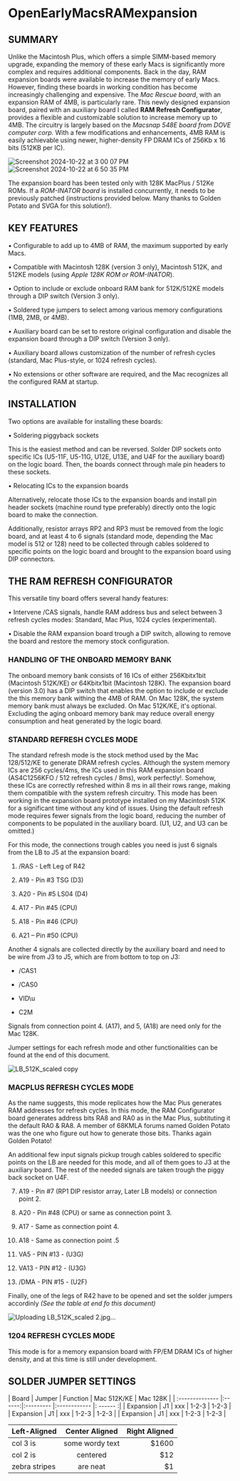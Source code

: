 # OpenEarlyMacsRAMexpansion

 ## SUMMARY

Unlike the Macintosh Plus, which offers a simple SIMM-based memory upgrade, expanding the memory of these early Macs is significantly more complex and requires additional components.
Back in the day, RAM expansion boards were available to increase the memory of early Macs. However, finding these boards in working condition has become increasingly challenging and expensive. The *Mac Rescue board*, with an expansion RAM of 4MB, is particularly rare.
This newly designed expansion board, paired with an auxiliary board I called **RAM Refresh Configurator**, provides a flexible and customizable solution to increase memory up to 4MB. The circuitry is largely based on the *Macsnap 548E board from DOVE computer corp.* With a few modifications and enhancements, 4MB RAM is easily achievable using newer, higher-density FP DRAM ICs of 256Kb x 16 bits (512KB per IC).

![Screenshot 2024-10-22 at 3 00 07 PM](https://github.com/user-attachments/assets/0927eb3d-6c0c-4479-a216-cbbe3e41b88d)
![Screenshot 2024-10-22 at 6 50 35 PM](https://github.com/user-attachments/assets/46a6b025-a1a6-4c5b-a361-0ad218c6825e)

The expansion board has been tested only with 128K MacPlus / 512Ke ROMs. If a *ROM-INATOR board* is installed concurrently, it needs to be previously patched (instructions provided below. Many thanks to Golden Potato and SVGA for this solution!).


## KEY FEATURES

•	Configurable to add up to 4MB of RAM, the maximum supported by early Macs.

•	Compatible with Macintosh 128K (version 3 only), Macintosh 512K, and 512KE models (using *Apple 128K ROM or ROM-INATOR*).

•	Option to include or exclude onboard RAM bank for 512K/512KE models through a DIP switch (Version 3 only).

•	Soldered type jumpers to select among various memory configurations (1MB, 2MB, or 4MB).

•	Auxiliary board can be set to restore original configuration and disable the expansion board through a DIP switch (Version 3 only).

•	Auxiliary board allows customization of the number of refresh cycles (standard, Mac Plus-style, or 1024 refresh cycles).

•	No extensions or other software are required, and the Mac recognizes all the configured RAM at startup.


## INSTALLATION

Two options are available for installing these boards:

•	Soldering piggyback sockets
  
This is the easiest method and can be reversed. Solder DIP sockets onto specific ICs (U5-11F, U5-11G, U12E, U13E, and U4F for the auxiliary board) on the logic board. Then, the boards connect through male pin headers to these sockets.

• Relocating ICs to the expansion boards

Alternatively, relocate those ICs to the expansion boards and install pin header sockets (machine round type preferably) directly onto the logic board to make the connection.

Additionally, resistor arrays RP2 and RP3 must be removed from the logic board, and at least 4 to 6 signals (standard mode, depending the Mac model is 512 or 128) need to be collected through cables soldered to specific points on the logic board and brought to the expansion board using DIP connectors.


## THE RAM REFRESH CONFIGURATOR

This versatile tiny board offers several handy features:

•	Intervene /CAS signals, handle RAM address bus and select between 3 refresh cycles modes: Standard, Mac Plus, 1024 cycles (experimental). 

•	Disable the RAM expansion board trough a DIP switch, allowing to remove the board and restore the memory stock configuration.


### HANDLING OF THE ONBOARD MEMORY BANK

The onboard memory bank consists of 16 ICs of either 256Kbitx1bit (Macintosh 512K/KE) or 64Kbitx1bit (Macintosh 128K). 
The expansion board (version 3.0) has a DIP switch that enables the option to include or exclude the this memory bank withing the 4MB of RAM. 
On Mac 128K, the system memory bank must always be excluded. On Mac 512K/KE, it's optional. 
Excluding the aging onboard memory bank may reduce overall energy consumption and heat generated by the logic board.


### STANDARD REFRESH CYCLES MODE

The standard refresh mode is the stock method used by the Mac 128/512/KE to generate DRAM refresh cycles.
Although the system memory ICs are 256 cycles/4ms, the ICs used in this RAM expansion board (AS4C1256KFO / 512 refresh cycles / 8ms), work perfectly!.
Somehow, these ICs are correctly refreshed within 8 ms in all their rows range, making them compatible with the system refresh circuitry. This mode has been working in the expansion board prototype installed on my Macintosh 512K for a significant time without any kind of issues.
Using the default refresh mode requires fewer signals from the logic board, reducing the number of components to be populated in the auxiliary board. (U1, U2, and U3 can be omitted.)

For this mode, the connections trough cables you need is just 6 signals from the LB to J5 at the expansion board:

1.	/RAS - Left Leg of R42

2.	A19  - Pin #3 TSG  (D3)

3.	A20  - Pin #5 LS04 (D4)

4.	A17  - Pin #45 (CPU)

5.	A18 - Pin #46 (CPU)

6.	A21 – Pin #50 (CPU)

Another 4 signals are collected directly by the auxiliary board and need to be wire from J3 to J5, which are from bottom to top on J3:

-	/CAS1

-	/CAS0

-	VID\u

-	C2M

Signals from connection point 4. (A17), and 5, (A18) are need only for the Mac 128K.

Jumper settings for each refresh mode and other functionalities can be found at the end of this document. 

![LB_512K_scaled copy](https://github.com/user-attachments/assets/7516653b-66f9-4f18-a7ac-8dcdc91c0549)


### MACPLUS REFRESH CYCLES MODE

As the name suggests, this mode replicates how the Mac Plus generates RAM addresses for refresh cycles. In this mode, the RAM Configurator board generates address bits RA8 and RA0 as in the Mac Plus, subtituting it the default RA0 & RA8. A member of 68KMLA forums named Golden Potato was the one who figure out how to generate those bits. Thanks again Golden Potato!

An additional few input signals pickup trough cables soldered to specific points on the LB are needed for this mode, and all of them goes to J3 at the auxiliary board. The rest of the needed signals are taken trough the piggy back socket on U4F.

 7.  A19 - Pin #7 (RP1 DIP resistor array, Later LB models) or connection point 2.
   
 8.  A20 - Pin #48 (CPU) or same as connection point 3.
 
 9.  A17 - Same as connection point 4.

10.  A18 - Same as connection point .5

11.  VA5 - PIN #13 - (U3G)
   
12.  VA13 - PIN #12 - (U3G)

13. /DMA - PIN #15 - (U2F)

Finally, one of the legs of R42 have to be opened and set the solder jumpers accordinly *(See the table at end fo this document)*

![Uploading LB_512K_scaled 2.jpg…]()

### 1204 REFRESH CYCLES MODE

This mode is for a memory expansion board with FP/EM DRAM ICs of higher density, and at this time is still under development.


## SOLDER JUMPER SETTINGS

| Board           | Jumper | Function  | Mac 512K/KE  | Mac 128K |
| :-------------- |:------:|:--------- |:------------ |: ------ :|
| Expansion       | J1     |      xxx  |       1-2-3  |    1-2-3 |
| Expansion       | J1     |      xxx  |       1-2-3  |    1-2-3 |
| Expansion       | J1     |      xxx  |       1-2-3  |    1-2-3 |

| Left-Aligned  | Center Aligned  | Right Aligned |
| :------------ |:---------------:| -----:|
| col 3 is      | some wordy text | $1600 |
| col 2 is      | centered        |   $12 |
| zebra stripes | are neat        |    $1 |
